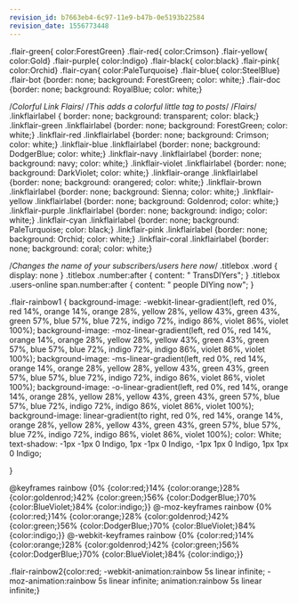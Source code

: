 ```yaml
---
revision_id: b7663eb4-6c97-11e9-b47b-0e5193b22584
revision_date: 1556773448
---
```


.flair-green{ color:ForestGreen}
.flair-red{ color:Crimson}
.flair-yellow{ color:Gold}
.flair-purple{ color:Indigo}
.flair-black{ color:black}
.flair-pink{ color:Orchid}
.flair-cyan{ color:PaleTurquoise}
.flair-blue{ color:SteelBlue}
.flair-bot {border: none; background: ForestGreen; color: white;}
.flair-doc {border: none; background: RoyalBlue; color: white;}

/*Colorful Link Flairs*/
/*This adds a colorful little tag to posts*/
/*Flairs*/
.linkflairlabel { border: none; background: transparent; color: black;}
.linkflair-green .linkflairlabel {border: none; background: ForestGreen; color: white;}
.linkflair-red .linkflairlabel {border: none; background: Crimson; color: white;}
.linkflair-blue .linkflairlabel {border: none; background: DodgerBlue; color: white;}
.linkflair-navy .linkflairlabel {border: none; background: navy; color: white;}
.linkflair-violet .linkflairlabel {border: none; background: DarkViolet; color: white;}
.linkflair-orange .linkflairlabel {border: none; background: orangered; color: white;}
.linkflair-brown .linkflairlabel {border: none; background: Sienna; color: white;}
.linkflair-yellow .linkflairlabel {border: none; background: Goldenrod; color: white;}
.linkflair-purple .linkflairlabel {border: none; background: indigo; color: white;}
.linkflair-cyan .linkflairlabel {border: none; background: PaleTurquoise; color: black;}
.linkflair-pink .linkflairlabel {border: none; background: Orchid; color: white;}
.linkflair-coral .linkflairlabel {border: none; background: coral; color: white;}

  /*Changes the name of your subscribers/users here now*/
  .titlebox .word { display: none }
  .titlebox .number:after { content: " TransDIYers"; }
  .titlebox .users-online span.number:after { content: " people DIYing now"; }

.flair-rainbow1 {
    background-image: -webkit-linear-gradient(left, red 0%, red 14%, orange 14%, orange 28%, yellow 28%, yellow 43%, green 43%, green 57%, blue 57%, blue 72%, indigo 72%, indigo 86%, violet 86%, violet 100%);
    background-image: -moz-linear-gradient(left, red 0%, red 14%, orange 14%, orange 28%, yellow 28%, yellow 43%, green 43%, green 57%, blue 57%, blue 72%, indigo 72%, indigo 86%, violet 86%, violet 100%);
    background-image: -ms-linear-gradient(left, red 0%, red 14%, orange 14%, orange 28%, yellow 28%, yellow 43%, green 43%, green 57%, blue 57%, blue 72%, indigo 72%, indigo 86%, violet 86%, violet 100%);
    background-image: -o-linear-gradient(left, red 0%, red 14%, orange 14%, orange 28%, yellow 28%, yellow 43%, green 43%, green 57%, blue 57%, blue 72%, indigo 72%, indigo 86%, violet 86%, violet 100%);
    background-image: linear-gradient(to right, red 0%, red 14%, orange 14%, orange 28%, yellow 28%, yellow 43%, green 43%, green 57%, blue 57%, blue 72%, indigo 72%, indigo 86%, violet 86%, violet 100%);
    color: White;
    text-shadow: -1px -1px 0 Indigo, 1px -1px 0 Indigo, -1px 1px 0 Indigo, 1px 1px 0 Indigo;
    
}

@keyframes rainbow {0% {color:red;}14% {color:orange;}28% {color:goldenrod;}42% {color:green;}56% {color:DodgerBlue;}70% {color:BlueViolet;}84% {color:indigo;}}
@-moz-keyframes rainbow {0% {color:red;}14% {color:orange;}28% {color:goldenrod;}42% {color:green;}56% {color:DodgerBlue;}70% {color:BlueViolet;}84% {color:indigo;}}
@-webkit-keyframes rainbow {0% {color:red;}14% {color:orange;}28% {color:goldenrod;}42% {color:green;}56% {color:DodgerBlue;}70% {color:BlueViolet;}84% {color:indigo;}}

.flair-rainbow2{color:red; -webkit-animation:rainbow 5s linear infinite; -moz-animation:rainbow 5s linear infinite; animation:rainbow 5s linear infinite;}
